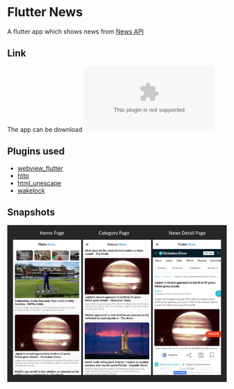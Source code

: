 # Flutter News

A flutter app which shows news from [News API](https://newsapi.org/)

## Link

The app can be download ![here](/flutter_news.apk)

## Plugins used
- [webview_flutter](https://pub.dev/packages/webview_flutter)
- [http](https://pub.dev/packages/http)
- [html_unescape](https://pub.dev/packages/html_unescape)
- [wakelock](https://pub.dev/packages/wakelock)

## Snapshots
![App Snapshot](/snapshots/snap1.png)